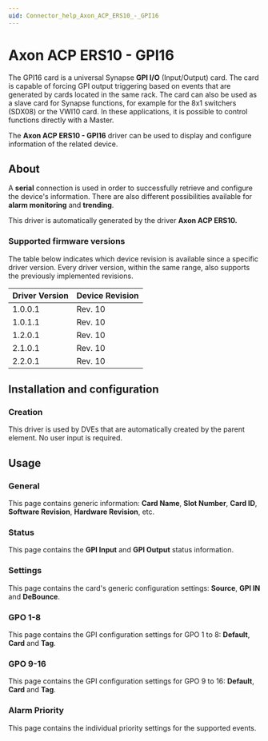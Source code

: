 ```yaml
---
uid: Connector_help_Axon_ACP_ERS10_-_GPI16
---
```


# Axon ACP ERS10 - GPI16

The GPI16 card is a universal Synapse **GPI I/O** (Input/Output) card. The card is capable of forcing GPI output triggering based on events that are generated by cards located in the same rack. The card can also be used as a slave card for Synapse functions, for example for the 8x1 switchers (SDX08) or the VWI10 card. In these applications, it is possible to control functions directly with a Master.

The **Axon ACP ERS10 - GPI16** driver can be used to display and configure information of the related device.

## About

A **serial** connection is used in order to successfully retrieve and configure the device's information. There are also different possibilities available for **alarm monitoring** and **trending**.

This driver is automatically generated by the driver **Axon ACP ERS10.**

### Supported firmware versions

The table below indicates which device revision is available since a specific driver version. Every driver version, within the same range, also supports the previously implemented revisions.

| **Driver Version** | **Device Revision** |
|--------------------|---------------------|
| 1.0.0.1            | Rev. 10             |
| 1.0.1.1            | Rev. 10             |
| 1.2.0.1            | Rev. 10             |
| 2.1.0.1            | Rev. 10             |
| 2.2.0.1            | Rev. 10             |

## Installation and configuration

### Creation

This driver is used by DVEs that are automatically created by the parent element. No user input is required.

## Usage

### General

This page contains generic information: **Card Name**, **Slot Number**, **Card ID**, **Software Revision**, **Hardware Revision**, etc.

### Status

This page contains the **GPI Input** and **GPI Output** status information.

### Settings

This page contains the card's generic configuration settings: **Source**, **GPI IN** and **DeBounce**.

### GPO 1-8

This page contains the GPI configuration settings for GPO 1 to 8: **Default**, **Card** and **Tag**.

### GPO 9-16

This page contains the GPI configuration settings for GPO 9 to 16: **Default**, **Card** and **Tag**.

### Alarm Priority

This page contains the individual priority settings for the supported events.
